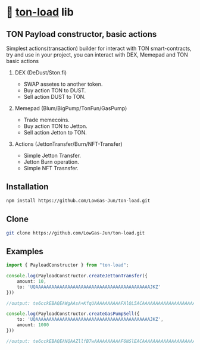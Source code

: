 # 💎 [ton-load](https://github.com/LowGas-Jun/ton-load) lib

## TON Payload constructor, basic actions
Simplest actions(transaction) builder for interact with TON smart-contracts, try and use in your project, you can interact with DEX, Memepad and TON basic actions

1. DEX (DeDust/Ston.fi)
    - SWAP assetes to another token.
    - Buy action TON to DUST.
    - Sell action DUST to TON.

2. Memepad (Blum/BigPump/TonFun/GasPump)
    - Trade memecoins.
    - Buy action TON to Jetton.
    - Sell action Jetton to TON.

3. Actions (JettonTransfer/Burn/NFT-Transfer)
    - Simple Jetton Transfer.
    - Jetton Burn operation.
    - Simple NFT Trasnsfer.

## Installation
```bash
npm install https://github.com/LowGas-Jun/ton-load.git
```

## Clone
```bash
git clone https://github.com/LowGas-Jun/ton-load.git
```

## Examples
```typescript
import { PayloadConstructor } from "ton-load";

console.log(PayloadConstructor.createJettonTransfer({
    amount: 10,
    to: 'UQAAAAAAAAAAAAAAAAAAAAAAAAAAAAAAAAAAAAAAAAAAAJKZ'
}))

//output: te6cckEBAQEAWgAAsA+KfqUAAAAAAAAAAFAlQL5ACAAAAAAAAAAAAAAAAAAAAAAAAAAAAAAAAAAAAAAAAAAAAQAAAAAAAAAAAAAAAAAAAAAAAAAAAAAAAAAAAAAAAAAAAAYPQkGCcNRE

console.log(PayloadConstructor.createGasPumpSell({
    to: 'UQAAAAAAAAAAAAAAAAAAAAAAAAAAAAAAAAAAAAAAAAAAAJKZ',
    amount: 1000
}))

//output: te6cckEBAQEANQAAZllfB7wAAAAAAAAAAF6NSlEACAAAAAAAAAAAAAAAAAAAAAAAAAAAAAAAAAAAAAAAAAAAAEC4kNY=
```
